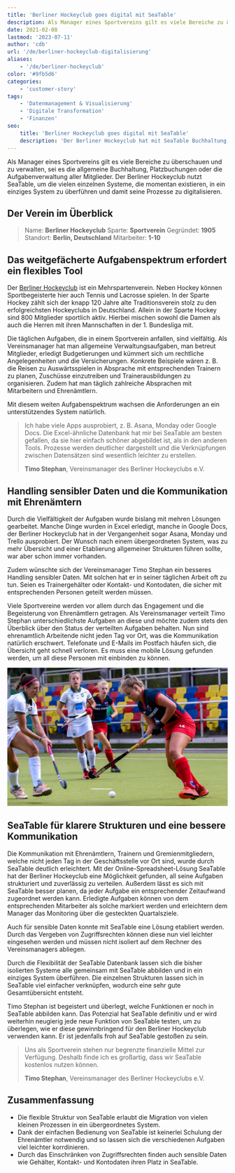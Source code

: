 ```yaml
---
title: 'Berliner Hockeyclub goes digital mit SeaTable'
description: Als Manager eines Sportvereins gilt es viele Bereiche zu überschauen und zu verwalten, sei es die allgemeine Buchhaltung, Platzbuchungen oder die Aufgabenverwaltung aller Mitglieder. Der Berliner Hockeyclub nutzt SeaTable, um die vielen einzelnen Systeme, die momentan existieren, in ein einziges System zu überführen und damit seine Prozesse zu digitalisieren.
date: 2021-02-08
lastmod: '2023-07-11'
author: 'cdb'
url: '/de/berliner-hockeyclub-digitalisierung'
aliases:
    - '/de/berliner-hockeyclub'
color: '#9fb5d6'
categories:
    - 'customer-story'
tags:
    - 'Datenmanagement & Visualisierung'
    - 'Digitale Transformation'
    - 'Finanzen'
seo:
    title: 'Berliner Hockeyclub goes digital mit SeaTable'
    description: 'Der Berliner Hockeyclub hat mit SeaTable Buchhaltung, Platzbuchung und Aufgabenverwaltung in einem System vereint und digitalisiert so seine Prozesse.'
---
```


Als Manager eines Sportvereins gilt es viele Bereiche zu überschauen und zu verwalten, sei es die allgemeine Buchhaltung, Platzbuchungen oder die Aufgabenverwaltung aller Mitglieder. Der Berliner Hockeyclub nutzt SeaTable, um die vielen einzelnen Systeme, die momentan existieren, in ein einziges System zu überführen und damit seine Prozesse zu digitalisieren.

## Der Verein im Überblick

> Name: **Berliner Hockeyclub**
> Sparte: **Sportverein**
> Gegründet: **1905**
> Standort: **Berlin, Deutschland**
> Mitarbeiter: **1-10**

## Das weitgefächerte Aufgabenspektrum erfordert ein flexibles Tool

Der [Berliner Hockeyclub](https://www.berlinerhc.de/) ist ein Mehrspartenverein. Neben Hockey können Sportbegeisterte hier auch Tennis und Lacrosse spielen. In der Sparte Hockey zählt sich der knapp 120 Jahre alte Traditionsverein stolz zu den erfolgreichsten Hockeyclubs in Deutschland. Allein in der Sparte Hockey sind 800 Mitglieder sportlich aktiv. Hierbei mischen sowohl die Damen als auch die Herren mit ihren Mannschaften in der 1. Bundesliga mit.

Die täglichen Aufgaben, die in einem Sportverein anfallen, sind vielfältig. Als Vereinsmanager hat man allgemeine Verwaltungsaufgaben, man betreut Mitglieder, erledigt Budgetierungen und kümmert sich um rechtliche Angelegenheiten und die Versicherungen. Konkrete Beispiele wären z. B. die Reisen zu Auswärtsspielen in Absprache mit entsprechenden Trainern zu planen, Zuschüsse einzutreiben und Trainerausbildungen zu organisieren. Zudem hat man täglich zahlreiche Absprachen mit Mitarbeitern und Ehrenämtlern.

Mit diesem weiten Aufgabenspektrum wachsen die Anforderungen an ein unterstützendes System natürlich.

> Ich habe viele Apps ausprobiert, z. B. Asana, Monday oder Google Docs. Die Excel-ähnliche Datenbank hat mir bei SeaTable am besten gefallen, da sie hier einfach schöner abgebildet ist, als in den anderen Tools. Prozesse werden deutlicher dargestellt und die Verknüpfungen zwischen Datensätzen sind wesentlich leichter zu erstellen.
>
> **Timo Stephan**, Vereinsmanager des Berliner Hockeyclubs e.V.

## Handling sensibler Daten und die Kommunikation mit Ehrenämtern

Durch die Vielfältigkeit der Aufgaben wurde bislang mit mehren Lösungen gearbeitet. Manche Dinge wurden in Excel erledigt, manche in Google Docs, der Berliner Hockeyclub hat in der Vergangenheit sogar Asana, Monday und Trello ausprobiert. Der Wunsch nach einem übergeordneten System, was zu mehr Übersicht und einer Etablierung allgemeiner Strukturen führen sollte, war aber schon immer vorhanden.

Zudem wünschte sich der Vereinsmanager Timo Stephan ein besseres Handling sensibler Daten. Mit solchen hat er in seiner täglichen Arbeit oft zu tun. Seien es Trainergehälter oder Kontakt- und Kontodaten, die sicher mit entsprechenden Personen geteilt werden müssen.

Viele Sportvereine werden vor allem durch das Engagement und die Begeisterung von Ehrenämtlern getragen. Als Vereinsmanager verteilt Timo Stephan unterschiedlichste Aufgaben an diese und möchte zudem stets den Überblick über den Status der verteilten Aufgaben behalten. Nun sind ehrenamtlich Arbeitende nicht jeden Tag vor Ort, was die Kommunikation natürlich erschwert. Telefonate und E-Mails im Postfach häufen sich, die Übersicht geht schnell verloren. Es muss eine mobile Lösung gefunden werden, um all diese Personen mit einbinden zu können.

![Digitalisierung eines Sportvereins mit SeaTable](berliner-hockeyclub-goes-digital.jpg)

## SeaTable für klarere Strukturen und eine bessere Kommunikation

Die Kommunikation mit Ehrenämtlern, Trainern und Gremienmitgliedern, welche nicht jeden Tag in der Geschäftsstelle vor Ort sind, wurde durch SeaTable deutlich erleichtert. Mit der Online-Spreadsheet-Lösung SeaTable hat der Berliner Hockeyclub eine Möglichkeit gefunden, all seine Aufgaben strukturiert und zuverlässig zu verteilen. Außerdem lässt es sich mit SeaTable besser planen, da jeder Aufgabe ein entsprechender Zeitaufwand zugeordnet werden kann. Erledigte Aufgaben können von dem entsprechenden Mitarbeiter als solche markiert werden und erleichtern dem Manager das Monitoring über die gesteckten Quartalsziele.

Auch für sensible Daten konnte mit SeaTable eine Lösung etabliert werden. Durch das Vergeben von Zugriffsrechten können diese nun viel leichter eingesehen werden und müssen nicht isoliert auf dem Rechner des Vereinsmanagers abliegen.

Durch die Flexibilität der SeaTable Datenbank lassen sich die bisher isolierten Systeme alle gemeinsam mit SeaTable abbilden und in ein einziges System überführen. Die einzelnen Strukturen lassen sich in SeaTable viel einfacher verknüpfen, wodurch eine sehr gute Gesamtübersicht entsteht.

Timo Stephan ist begeistert und überlegt, welche Funktionen er noch in SeaTable abbilden kann. Das Potenzial hat SeaTable definitiv und er wird weiterhin neugierig jede neue Funktion von SeaTable testen, um zu überlegen, wie er diese gewinnbringend für den Berliner Hockeyclub verwenden kann. Er ist jedenfalls froh auf SeaTable gestoßen zu sein.

> Uns als Sportverein stehen nur begrenzte finanzielle Mittel zur Verfügung. Deshalb finde ich es großartig, dass wir SeaTable kostenlos nutzen können.
>
> **Timo Stephan**, Vereinsmanager des Berliner Hockeyclubs e.V.

## Zusammenfassung

- Die flexible Struktur von SeaTable erlaubt die Migration von vielen kleinen Prozessen in ein übergeordnetes System.
- Dank der einfachen Bedienung von SeaTable ist keinerlei Schulung der Ehrenämtler notwendig und so lassen sich die verschiedenen Aufgaben viel leichter korrdinieren.
- Durch das Einschränken von Zugriffsrechten finden auch sensible Daten wie Gehälter, Kontakt- und Kontodaten ihren Platz in SeaTable.
